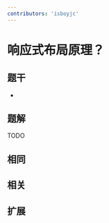 ```yaml
---
contributors: 'isboyjc'
---
```


# 响应式布局原理？


## 题干

- 



## 题解

<!-- ::: details 点我查看题解 -->

  TODO

<!-- ::: -->



## 相同


## 相关


## 扩展

